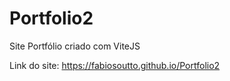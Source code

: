 # Portfolio2

Site Portfólio criado com ViteJS

Link do site: https://fabiosoutto.github.io/Portfolio2
